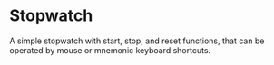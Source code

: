 # Stopwatch
A simple stopwatch with start, stop, and reset functions, that can be operated by mouse or mnemonic keyboard shortcuts.
